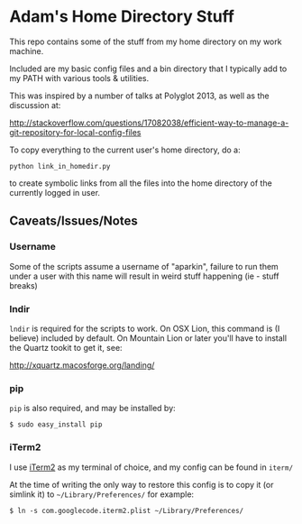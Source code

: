 # Adam's Home Directory Stuff

This repo contains some of the stuff from my home directory on my work machine.

Included are my basic config files and a bin directory that I typically add to my PATH with various tools & utilities.

This was inspired by a number of talks at Polyglot 2013, as well as the discussion at:

http://stackoverflow.com/questions/17082038/efficient-way-to-manage-a-git-repository-for-local-config-files

To copy everything to the current user's home directory, do a:

```
python link_in_homedir.py
```

to create symbolic links from all the files into the home directory of the currently logged in user.

## Caveats/Issues/Notes

### Username

Some of the scripts assume a username of "aparkin", failure to run them under a user with this name will result in weird stuff happening (ie - stuff breaks)

### lndir

```lndir``` is required for the scripts to work.  On OSX Lion, this command is (I believe) included by default.  On Mountain Lion or later you'll have to install the Quartz tookit to get it, see:

http://xquartz.macosforge.org/landing/

### pip

```pip``` is also required, and may be installed by:

```
$ sudo easy_install pip
```
### iTerm2

I use [iTerm2](http://www.iterm2.com/#/section/home) as my terminal of choice, and my config can be found in ```iterm/```

At the time of writing the only way to restore this config is to copy it (or simlink it) to ```~/Library/Preferences/``` for example:

```
$ ln -s com.googlecode.iterm2.plist ~/Library/Preferences/
```
